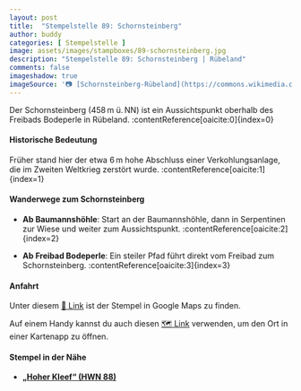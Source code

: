 ```yaml
---
layout: post
title:  "Stempelstelle 89: Schornsteinberg"
author: buddy
categories: [ Stempelstelle ]
image: assets/images/stampboxes/89-schornsteinberg.jpg
description: "Stempelstelle 89: Schornsteinberg | Rübeland"
comments: false
imageshadow: true
imageSource: '📷 [Schornsteinberg-Rübeland](https://commons.wikimedia.org/wiki/File:Schornsteinberg-R%C3%BCbeland.jpg) von <a href="https://de.wikipedia.org/wiki/Benutzer:Hejkal" class="extiw" title="de:Benutzer:Hejkal">Benutzer:Hejkal</a> unter Lizenz [CC BY-SA 2.0 de](https://creativecommons.org/licenses/by-sa/2.0/de/deed.en)'
---
```


Der Schornsteinberg (458 m ü. NN) ist ein Aussichtspunkt oberhalb des Freibads Bodeperle in Rübeland. :contentReference[oaicite:0]{index=0}

#### Historische Bedeutung

Früher stand hier der etwa 6 m hohe Abschluss einer Verkohlungsanlage, die im Zweiten Weltkrieg zerstört wurde. :contentReference[oaicite:1]{index=1}

#### Wanderwege zum Schornsteinberg

- **Ab Baumannshöhle**: Start an der Baumannshöhle, dann in Serpentinen zur Wiese und weiter zum Aussichtspunkt. :contentReference[oaicite:2]{index=2}

- **Ab Freibad Bodeperle**: Ein steiler Pfad führt direkt vom Freibad zum Schornsteinberg. :contentReference[oaicite:3]{index=3}

#### Anfahrt

Unter diesem [📍 Link](https://www.google.com/maps/dir/?api=1&origin=&destination=51.75973%2C%2010.85047) ist der Stempel in Google Maps zu finden.

<div class="android-only">
  Auf einem Handy kannst du auch diesen 
  <a href="geo:51.75973,10.85047">🗺️ Link</a> 
  verwenden, um den Ort in einer Kartenapp zu öffnen.
  <p></p>
</div>

#### Stempel in der Nähe

- [**„Hoher Kleef“ (HWN 88)**](/stempelstelle-88-hoher-kleef)
